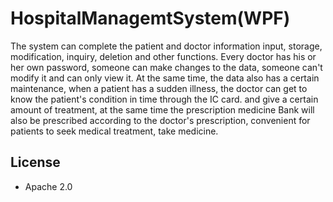 # HospitalManagemtSystem(WPF)
 The system can complete the patient and doctor information input, storage, modification, inquiry, deletion and other functions. Every doctor has his or her own password, someone can make changes to the data, someone can't modify it and can only view it. At the same time, the data also has a certain maintenance, when a patient has a sudden illness, the doctor can get to know the patient's condition in time through the IC card. and give a certain amount of treatment, at the same time the prescription medicine Bank will also be prescribed according to the doctor's prescription, convenient for patients to seek medical treatment, take medicine.

## License
- Apache 2.0
